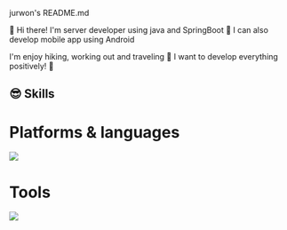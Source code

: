 jurwon's README.md 

👋 Hi there! 
I'm server developer using java and SpringBoot 🌱
I can also develop mobile app using Android 

I'm enjoy hiking, working out and traveling 🛫
I want to develop everything positively! 🌼

## 😎 Skills

# Platforms & languages
<img src="https://img.shields.io/badge/Android-3DDC84?style=flat-square&logo=Android&logoColor=white"/>

# Tools


<img src="https://img.shields.io/badge/Android-3DDC84?style=flat-square&logo=Android&logoColor=white"/>



<!-- ![Anurag's GitHub stats](https://github-readme-stats.vercel.app/api?username=jurwon&show_icons=true&theme=radical) -->

<!--
**jurwon/jurwon** is a ✨ _special_ ✨ repository because its `README.md` (this file) appears on your GitHub profile.

Here are some ideas to get you started:

- 🔭 I’m currently working on ...
- 🌱 I’m currently learning ...
- 👯 I’m looking to collaborate on ...
- 🤔 I’m looking for help with ...
- 💬 Ask me about ...
- 📫 How to reach me: ...
- 😄 Pronouns: ...
- ⚡ Fun fact: ...
-->
